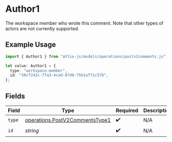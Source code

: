 # Author1

The workspace member who wrote this comment. Note that other types of actors are not currently supported.

## Example Usage

```typescript
import { Author1 } from "attio-js/models/operations/postv2comments.js";

let value: Author1 = {
  type: "workspace-member",
  id: "50cf242c-7fa3-4cad-87d0-75b1af71c57b",
};
```

## Fields

| Field                                                                            | Type                                                                             | Required                                                                         | Description                                                                      |
| -------------------------------------------------------------------------------- | -------------------------------------------------------------------------------- | -------------------------------------------------------------------------------- | -------------------------------------------------------------------------------- |
| `type`                                                                           | [operations.PostV2CommentsType1](../../models/operations/postv2commentstype1.md) | :heavy_check_mark:                                                               | N/A                                                                              |
| `id`                                                                             | *string*                                                                         | :heavy_check_mark:                                                               | N/A                                                                              |